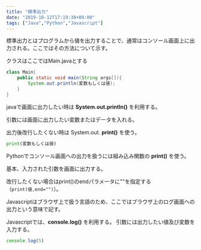 ```yaml
---
title: "標準出力"
date: "2019-10-12T17:19:30+09:00"
tags: ["Java","Python","Javascript"]
---
```


標準出力とはプログラムから値を出力することで、通常はコンソール画面上に出力される。ここではその方法について示す。

<div class="note_content_by_programming_language" id="note_content_Java">

クラスはここではMain.javaとする

```java
class Main{
    public static void main(String args[]){
        System.out.println(変数もしくは値);
    }
}
```

javaで画面に出力したい時は **System.out.println()** を利用する。

引数には画面に出力したい変数またはデータを入れる。

出力後改行したくない時は System.out. **print()** を使う。

</div>
<div class="note_content_by_programming_language" id="note_content_Python">

```python
print(変数もしくは値)
```

Pythonでコンソール画面への出力を扱うには組み込み関数の **print()** を使う。

基本、入力された引数を画面に出力する。

改行したくない場合はprint()のendパラメータに""を指定する（`print(値,end="")`）。


</div>
<div class="note_content_by_programming_language" id="note_content_Javascript">

Javascriptはブラウザ上で扱う言語のため、ここではブラウザ上のログ画面への出力という意味で記す。

Javascriptでは、**console.log()** を利用する。
引数には出力したい値及び変数を入力する。

```javascript
console.log(5)
```

</div>